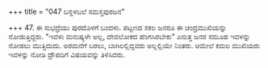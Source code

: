 +++
title = "047 ಬನ್ದಳಬಲೆ ಸಮಸ್ತಪುರಜನ"

+++
47. ಈ ಸುಭದ್ರೆಯು ಪುರದೊಳಗೆ ಬಂದಳು. ಪಟ್ಟಣದ ಸಕಲ ಜನರೂ ಈ ಚಂದ್ರಮುಖಿಯನ್ನು ನೋಡುತ್ತಿದ್ದರು. "ಇವಳು ಮನುಷ್ಯಳೇ ಅಲ್ಲ, ದೇವಲೋಕದ ಹೆಂಗಸಿರಬೇಕು" ಎನುತ್ತ ಜನರ ಸಮೂಹ ಇವಳನ್ನು ನೋಡಲು ಮುತ್ತಿದುದು. ಅರಮನೆಗೆ ಬರಲು, ಬಾಗಿಲಲ್ಲಿದ್ದವರು ಅಲ್ಲಲ್ಲಿಯೇ ನಿಂತರು. ಆಮೇಲೆ ಕಮಲ ಮುಖಿಯರು ಇವಳನ್ನು ನೋಡಿ ದ್ರೌಪದಿಗೆ ವಿಷಯವನ್ನು  ತಿಳಿಸಿದರು.